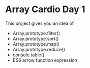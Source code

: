 # Array Cardio Day 1
This project gives you an idea of 
* Array.prototype.filter()
* Array.prototype.sort()
* Array.prototype.map()
* Array.prototype.reduce()
* console.table()
* ES6 arrow function expression 
